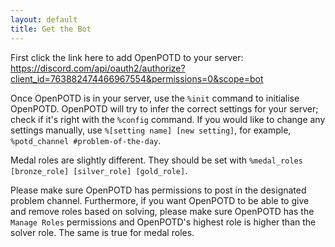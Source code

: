```yaml
---
layout: default
title: Get the Bot
---
```


First click the link here to add OpenPOTD to your server: https://discord.com/api/oauth2/authorize?client_id=763882474466967554&permissions=0&scope=bot

Once OpenPOTD is in your server, use the `%init` command to initialise OpenPOTD. OpenPOTD will try to infer the correct settings for your server; check if it's right with the `%config` command. If you would like to change any settings manually, use `%[setting name] [new setting]`, for example, `%potd_channel #problem-of-the-day`. 

Medal roles are slightly different. They should be set with `%medal_roles [bronze_role] [silver_role] [gold_role]`. 

Please make sure OpenPOTD has permissions to post in the designated problem channel. Furthermore, if you want OpenPOTD to be able to give and remove roles based on solving, please make sure OpenPOTD has the `Manage Roles` permissions and OpenPOTD's highest role is higher than the solver role. The same is true for medal roles. 
